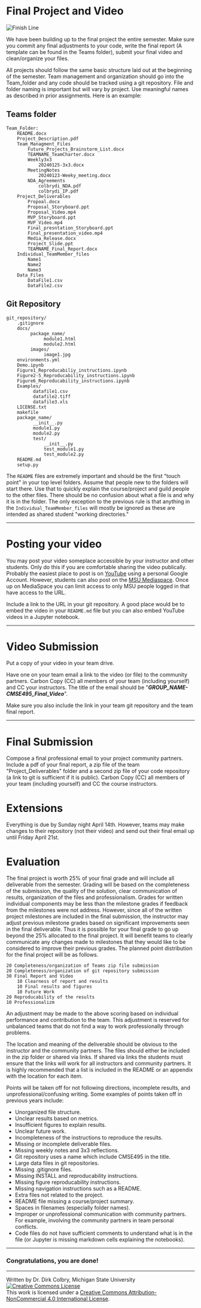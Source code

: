 # Final Project and Video

![Finish Line](https://cdn.pixabay.com/photo/2016/03/31/21/07/checkered-1296203__340.png)

We have been building up to the final project the entire semester.  Make sure you commit any final adjustments to your code, write the final report (A template can be found in the Teams folder), submit your final video and clean/organize your files. 

All projects should follow the same basic structure laid out at the beginning of the semester. Team management and organization should go into the Team_folder and any code should be tracked using a git repository. File and folder naming is important but will vary by project.  Use meaningful names as described in prior assignments. Here is an example:

## Teams folder

    Team_Folder:
        README.docx
        Project_Description.pdf
        Team_Managment_Files
            Future_Projects_Brainstorm_List.docx
            TEAMNAME_TeamCharter.docx
            Weekly3x3
                20240125-3x3.docx
            MeetingNotes
                20240123-Weeky_meeting.docx
            NDA_Agreements
                colbrydi_NDA.pdf
                colbrydi_IP.pdf
        Project_Deliverables
            Propoal.docx
            Proposal_Storyboard.ppt
            Proposal_Video.mp4
            MVP_Storyboard.ppt
            MVP_Video.mp4
            Final_presntation_Storyboard.ppt
            Final_presentation_video.mp4
            Media_Release.docx
            Project_Slide.ppt
            TEAMNAME_Final_Report.docx
        Individual_TeamMember_files
            Name1
            Name2
            Name3
        Data_Files
            DataFile1.csv
            DataFile2.csv

## Git Repository

    git_repository/
        .gitignore
        docs/
             package_name/
                  module1.html
                  module2.html
             images/
                  image1.jpg
        environments.yml
        Demo.ipynb
        Figure1_Reproducabiliy_instructions.ipynb
        Figure2-5_Reproducability_instructions.ipynb
        Figure6_Reproducability_instructions.ipynb
        Examples/
              datafile1.csv
              datafile2.tiff
              datafile3.xls
        LICENSE.txt
        makefile
        package_name/
              __init__.py
              module1.py
              module2.py
              test/
                  __init__.py
                  test_module1.py
                  test_module2.py
        README.md
        setup.py


The ```README``` files are extremely important and should be the first "touch point" in your top level folders. Assume that people new to the folders will start there.  Use that to quickly explain the course/project and guild people to the other files.  There should be no confusion about what a file is and why it is in the folder.  The only exception to the previous rule is that anything in the ```Individual_TeamMember_files``` will mostly be ignored as these are intended as shared student "working directories."

----

<a name="Posting_your_video"></a>

# Posting your video
You may post your video someplace accessible by your instructor and other students.  Only do this if you are comfortable sharing the video publically. Probably the easiest place to post is on [YouTube](http://youtube.com/) using a personal Google Account. However, students can also post on the [MSU Mediaspace](http://mediaspace.msu.edu/). Once up on MediaSpace you can limit access to only MSU people logged in that have access to the URL.  

Include a link to the URL in your git repository.  A good place would be to embed the video in your ```README.md``` file but you can also embed YouTube videos in a Jupyter notebook.

----
# Video Submission
Put a copy of your video in your team drive. 

Have one on your team email a link to the video (or file) to the community partners. Carbon Copy (CC) all members of your team (including yourself) and CC your instructors. The title of the email should be "**_GROUP_NAME-CMSE495_Final_Video_**".

Make sure you also include the link in your team git repository and the team final report. 

----

# Final Submission

Compose a final professional email to your project community partners. Include a pdf of your final report, a zip file of the team "Project_Deliverables" folder and a second zip file of your code repository (a link to git is sufficient if it is public).  Carbon Copy (CC) all members of your team (including yourself) and CC the course instructors.  

# Extensions

Everything is due by Sunday night April 14th.  However, teams may make changes to their repository (not their video) and send out their final email up until Friday April 21st. 

# Evaluation

The final project is worth 25\% of your final grade and will include all deliverable from the semester. Grading will be based on the completeness of the submission, the quality of the solution, clear communication of results, organization of the files and professionalism. Grades for written individual components may be less than the milestone grades if feedback from the milestones were not address. However, since all of the written project milestones are included in the final submission, the instructor may adjust previous milestone grades based on significant improvements seen in the final deliverable. Thus it is possible for your final grade to go up beyond the 25\% allocated to the final project.  It will benefit teams to clearly communicate any changes made to milestones that they would like to be considered to improve their previous grades.  The planned point distribution for the final project will be as follows.  

    20 Completeness/organization of Teams zip file submission
    20 Completeness/organization of git repository submission
    30 Final Report and Video
        10 Clearness of report and results
        10 Final results and figures
        10 Future Work
    20 Reproducability of the results
    10 Professionalizm

An adjustment may be made to the above scoring based on individual performance and contribution to the team.  This adjustment is reserved for unbalanced teams that do not find a way to work professionally through problems. 

The location and meaning of the deliverable should be obvious to the instructor and the community partners.  The files should either be included in the zip folder or shared via links.  If shared via links the students must ensure that the links will work for all instructors and community partners.  It is highly recommended that a list is included in the README or an appendix with the location for each item.

Points will be taken off for not following directions, incomplete results, and unprofessional/confusing writing.  Some examples of points taken off in previous years include:

* Unorganized file structure.
* Unclear results based on metrics.
* Insufficient figures to explain results.
* Unclear future work.
* Incompleteness of the instructions to reproduce the results.
* Missing or incomplete deliverable files.
* Missing weekly notes and 3x3 reflections.
* Git repository uses a name which include CMSE495 in the title.
* Large data files in git repositories.
* Missing .gitignore files.
* Missing INSTALL and reproducability instructions.
* Missing figure reproducability instructions.
* Missing navigation instructions such as a README.
* Extra files not related to the project. 
* README file missing a course/project summary.
* Spaces in filenames (especially folder names).
* Improper or unprofessional communication with community partners. For example, involving the community partners in team personal conflicts.
* Code files do not have sufficient comments to understand what is in the file (or Jupyter is missing markdown cells explaining the notebooks). 



-----

### Congratulations, you are done!

---

Written by Dr. Dirk Colbry, Michigan State University
<a rel="license" href="http://creativecommons.org/licenses/by-nc/4.0/"><img alt="Creative Commons License" style="border-width:0" src="https://i.creativecommons.org/l/by-nc/4.0/88x31.png" /></a><br />This work is licensed under a <a rel="license" href="http://creativecommons.org/licenses/by-nc/4.0/">Creative Commons Attribution-NonCommercial 4.0 International License</a>.

